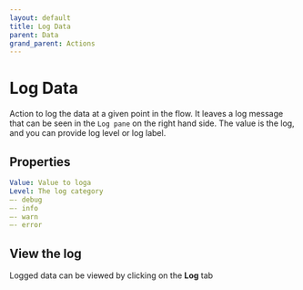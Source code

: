 ```yaml
---
layout: default
title: Log Data
parent: Data
grand_parent: Actions
---
```

# Log Data
Action to log the data at a given point in the flow.  It leaves a log message that can be seen in the `Log pane` on the right hand side.
The value is the log, and you can provide log level or log label.

## Properties
```yaml
Value: Value to loga
Level: The log category
—- debug
—- info
—- warn
—- error
```

## View the log
Logged data can be viewed by clicking on the **Log** tab
